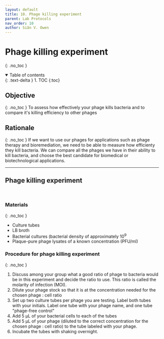```yaml
---
layout: default
title: 10. Phage killing experiment
parent: Lab Protocols
nav_order: 10
author: Siân V. Owen
---
```


# Phage killing experiment
{: .no_toc }

<details open markdown="block">
  <summary>
    Table of contents
  </summary>
  {: .text-delta }
1. TOC
{:toc}
</details>


## Objective
{: .no_toc }
To assess how effectively your phage kills bacteria and to compare it's killing efficiency to other phages

## Rationale
{: .no_toc }
If we want to use our phages for applications such as phage therapy and bioremediation, we need to be able to measure how efficienty they kill bacteria. We can compare all the phages we have in their ability to kill bacteria, and choose the best candidate for biomedical or biotechnological applications.

---

## Phage killing experiment
<br>

### Materials
{: .no_toc }

- Culture tubes
- LB broth
- Bacterial cultures (bacterial density of approximately 10<sup>9</sup>
- Plaque-pure phage lysates of a known concentration (PFU/ml)

### Procedure for phage killing experiment
{: .no_toc }

1. Discuss among your group what a good ratio of phage to bacteria would be in this experiment and decide the ratio to use. This ratio is called the molarity of infection (MOI).
2. Dilute your phage stock so that it is at the concentration needed for the chosen phage : cell ratio
3. Set up two culture tubes per phage you are testing. Label both tubes with your initials. Label one tube with your phage name, and one tube "phage-free control"
4. Add 5 µL of your bacterial cells to each of the tubes
5. Add 5 µL of your phage (diluted to the correct concentration for the chosen phage : cell ratio) to the tube labeled with your phage.
6. Incubate the tubes with shaking overnight.
